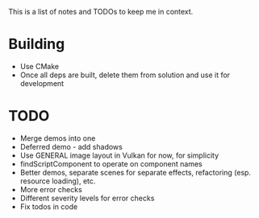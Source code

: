 This is a list of notes and TODOs to keep me in context.

# Building
* Use CMake
* Once all deps are built, delete them from solution and use it for development

# TODO

* Merge demos into one
* Deferred demo - add shadows
* Use GENERAL image layout in Vulkan for now, for simplicity
* findScriptComponent to operate on component names
* Better demos, separate scenes for separate effects, refactoring (esp. resource loading), etc.
* More error checks
* Different severity levels for error checks
* Fix todos in code